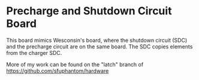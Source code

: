 # Precharge and Shutdown Circuit Board
This board mimics Wesconsin's board, where the shutdown circuit (SDC) and the precharge circuit are on the same board. The SDC copies elements from the charger SDC.

More of my work can be found on the "latch" branch of https://github.com/sfuphantom/hardware
